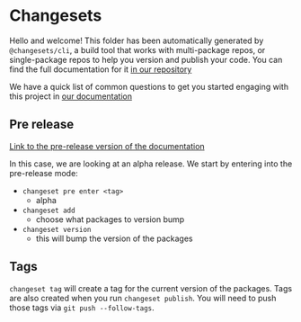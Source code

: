 # Changesets

Hello and welcome! This folder has been automatically generated by
`@changesets/cli`, a build tool that works with multi-package repos, or
single-package repos to help you version and publish your code. You can find the
full documentation for it
[in our repository](https://github.com/changesets/changesets)

We have a quick list of common questions to get you started engaging with this
project in
[our documentation](https://github.com/changesets/changesets/blob/main/docs/common-questions.md)

## Pre release

[Link to the pre-release version of the documentation](https://github.com/changesets/changesets/blob/main/docs/prereleases.md)

In this case, we are looking at an alpha release. We start by entering into the
pre-release mode:

- `changeset pre enter <tag>`
  - alpha
- `changeset add`
  - choose what packages to version bump
- `changeset version`
  - this will bump the version of the packages

## Tags

`changeset tag` will create a tag for the current version of the packages. Tags
are also created when you run `changeset publish`. You will need to push those
tags via `git push --follow-tags`.
